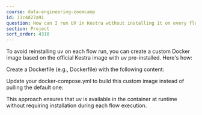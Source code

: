 ```yaml
---
course: data-engineering-zoomcamp
id: 13c4d27a91
question: How can I run UV in Kestra without installing it on every flow execution?
section: Project
sort_order: 4310
---
```


To avoid reinstalling uv on each flow run, you can create a custom Docker image based on the official Kestra image with uv pre-installed. Here's how:

Create a Dockerfile (e.g., Dockerfile) with the following content:

Update your docker-compose.yml to build this custom image instead of pulling the default one:

This approach ensures that uv is available in the container at runtime without requiring installation during each flow execution.

